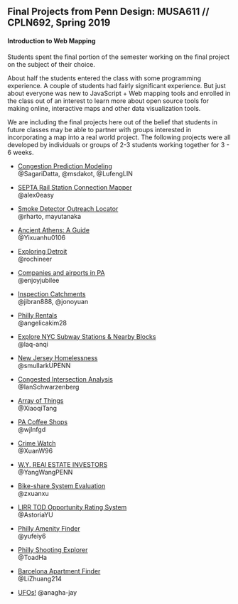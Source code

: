 ## Final Projects from Penn Design: MUSA611 // CPLN692, Spring 2019
#### Introduction to Web Mapping

Students spent the final portion of the semester working on the final project on the subject of their choice.    
    
About half the students entered the class with some programming experience. A couple of students had fairly significant experience. But just about everyone was new to JavaScript + Web mapping tools and enrolled in the class out of an interest to learn more about open source tools for making online, interactive maps and other data visualization tools.     
    
We are including the final projects here out of the belief that students in future classes may be able to partner with groups interested in incorporating a map into a real world project.   The following projects were all developed by individuals or groups of 2-3 students working together for 3 - 6 weeks.    

    

- [Congestion Prediction Modeling](https://msdakot.github.io/Congestion-Prediction-in-Louisville-KY/index.html#)    
	@SagariDatta, @msdakot, @LufengLIN

- [SEPTA Rail Station Connection Mapper](https://alex0easy.github.io/septa-connection-viewer/)    
	@alex0easy


- [Smoke Detector Outreach Locator](https://mayutanaka.github.io/outreach-locator/)    
	@rharto, mayutanaka

- [Ancient Athens: A Guide](https://yixuanhu0106.github.io/Ancient_Athens/)    
	@Yixuanhu0106
	
- [Exploring Detroit](https://rochineer.github.io/FinalProject-YichaoJia/)    
 @rochineer
 
 - [Companies and airports in PA](https://github.com/enjoyjubilee/High-growth-companies-and-airports-in-PA_New/tree/master/Midterm_JavaScript_InteractiveMap)    
  @enjoyjubilee
  
- [Inspection Catchments](https://musacuse.github.io/app/)    
  @jibran888, @jonoyuan
  
- [Philly Rentals](https://angelicakim28.github.io/PhillyRentals/rentals3.html)    
  @angelicakim28
  
- [Explore NYC Subway Stations & Nearby Blocks](https://laq-anqi.github.io/CPLN692-Final-Project/)    
  @laq-anqi
  
- [New Jersey Homelessness](https://smullarkupenn.github.io/MUSA611_Final/home.html)    
  @smullarkUPENN
  
- [Congested Intersection Analysis](https://ianschwarzenberg.github.io/cpln692-finalproject/about.html)    
  @IanSchwarzenberg
  
- [Array of Things](https://xiaoqitang.github.io/Webmapping/#)    
  @XiaoqiTang
  
- [PA Coffee Shops](https://wjlnfgd.github.io/cpln692-final/#)    
  @wjlnfgd
  
- [Crime Watch](https://xuanw96.github.io/Crime-Watching-Cincy/crime_watch/index.html)    
  @XuanW96
  
- [W.Y. REAl ESTATE INVESTORS](https://yangwangpenn.github.io/Final_Yang_Wang/)    
  @YangWangPENN
  
- [Bike-share System Evaluation](https://zxuanxu.github.io/Divvy_evaluation/)    
  @zxuanxu
  
- [LIRR TOD Opportunity Rating System](https://astoriayu.github.io/LIRR_TOD-FinalProject/tod.html)    
  @AstoriaYU
  
- [Philly Amenity Finder](https://yufeiy6.github.io/Yufei_Yuan_Final/index.html)    
    @yufeiy6
  
  
- [Philly Shooting Explorer](https://toadha.github.io/692_final/index.html)    
    @ToadHa
    
    
- [Barcelona Apartment Finder](https://lizhuang214.github.io/jsairbnb/airbnb_barcelona_js/Index.html)    
    @LiZhuang214
    
    
- [UFOs!](https://anagha-jay.github.io/)
	@anagha-jay
  
